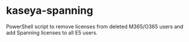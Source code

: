 # kaseya-spanning
PowerShell script to remove licenses from deleted M365/O365 users and add Spanning licenses to all E5 users.
